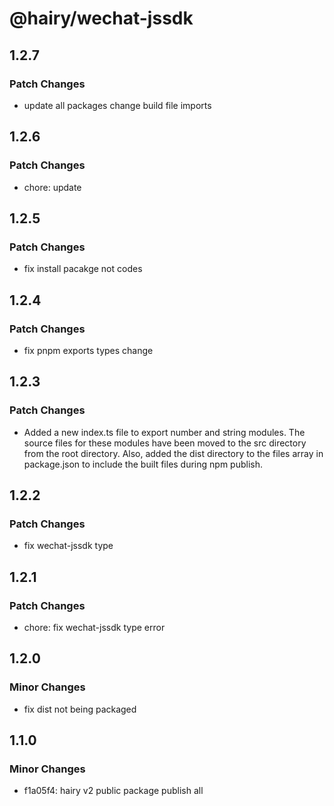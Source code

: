# @hairy/wechat-jssdk

## 1.2.7

### Patch Changes

- update all packages change build file imports

## 1.2.6

### Patch Changes

- chore: update

## 1.2.5

### Patch Changes

- fix install pacakge not codes

## 1.2.4

### Patch Changes

- fix pnpm exports types change

## 1.2.3

### Patch Changes

- Added a new index.ts file to export number and string modules. The source files for these modules have been moved to the src directory from the root directory. Also, added the dist directory to the files array in package.json to include the built files during npm publish.

## 1.2.2

### Patch Changes

- fix wechat-jssdk type

## 1.2.1

### Patch Changes

- chore: fix wechat-jssdk type error

## 1.2.0

### Minor Changes

- fix dist not being packaged

## 1.1.0

### Minor Changes

- f1a05f4: hairy v2 public package publish all
